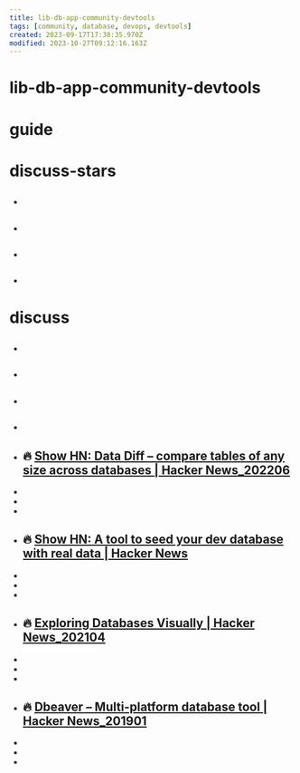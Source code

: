 ```yaml
---
title: lib-db-app-community-devtools
tags: [community, database, devops, devtools]
created: 2023-09-17T17:38:35.970Z
modified: 2023-10-27T09:12:16.163Z
---
```


# lib-db-app-community-devtools

# guide

# discuss-stars
- ## 

- ## 

- ## 

- ## 
# discuss
- ## 

- ## 

- ## 

- ## 

- ## 🔥 [Show HN: Data Diff – compare tables of any size across databases | Hacker News_202206](https://news.ycombinator.com/item?id=31837307)
- 
- 
- 

- ## 🔥 [Show HN: A tool to seed your dev database with real data | Hacker News](https://news.ycombinator.com/item?id=31165538)
- 
- 
- 

- ## 🔥 [Exploring Databases Visually | Hacker News_202104](https://news.ycombinator.com/item?id=26693705)
- 
- 
- 

- ## 🔥 [Dbeaver – Multi-platform database tool | Hacker News_201901](https://news.ycombinator.com/item?id=18935138)
- 
- 
- 
